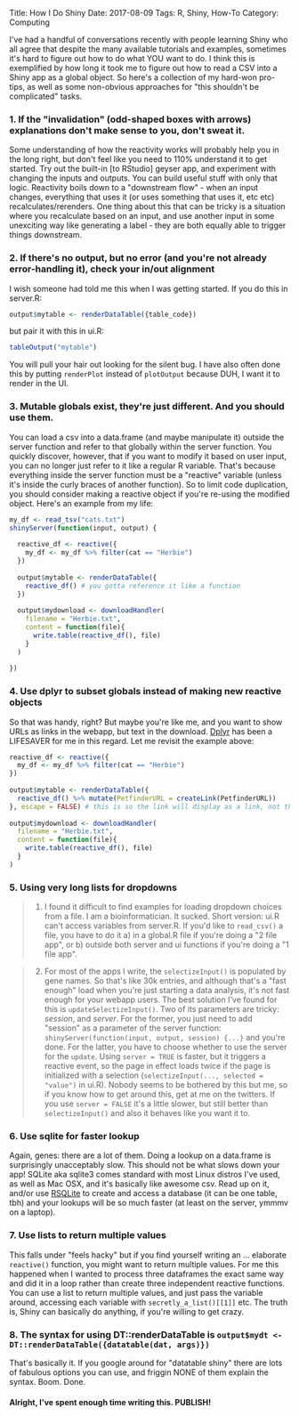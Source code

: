 Title: How I Do Shiny
Date: 2017-08-09
Tags: R, Shiny, How-To
Category: Computing

I've had a handful of conversations recently with people learning Shiny who all agree that despite the many available tutorials and examples, sometimes it's hard to figure out how to do what YOU want to do. I think this is exemplified by how long it took me to figure out how to read a CSV into a Shiny app as a global object. So here's a collection of my hard-won pro-tips, as well as some non-obvious approaches for "this shouldn't be complicated" tasks.

### 1. If the "invalidation" (odd-shaped boxes with arrows) explanations don't make sense to you, don't sweat it.

Some understanding of how the reactivity works will probably help you in the long right, but don't feel like you need to 110% understand it to get started. Try out the built-in [to RStudio] geyser app, and experiment with changing the inputs and outputs. You can build useful stuff with only that logic. Reactivity boils down to a "downstream flow" - when an input changes, everything that uses it (or uses something that uses it, etc etc) recalculates/rerenders. One thing about this that can be tricky is a situation where you recalculate based on an input, and use another input in some unexciting way like generating a label - they are both equally able to trigger things downstream.

### 2. If there's no output, but no error (and you're not already error-handling it), check your in/out alignment

I wish someone had told me this when I was getting started. If you do this in server.R:
```r
output$mytable <- renderDataTable({table_code})
```

but pair it with this in ui.R:
```r
tableOutput("mytable")
```

You will pull your hair out looking for the silent bug. I have also often done this by putting `renderPlot` instead of `plotOutput` because DUH, I want it to render in the UI.

### 3. Mutable globals exist, they're just different. And you should use them.

You can load a csv into a data.frame (and maybe manipulate it) outside the server function and refer to that globally within the server function. You quickly discover, however, that if you want to modify it based on user input, you can no longer just refer to it like a regular R variable. That's because everything inside the server function must be a "reactive" variable (unless it's inside the curly braces of another function). So to limit code duplication, you should consider making a reactive object if you're re-using the modified object. Here's an example from my life:
```r
my_df <- read_tsv("cats.txt")
shinyServer(function(input, output) {
  
  reactive_df <- reactive({
    my_df <- my_df %>% filter(cat == "Herbie")
  })
  
  output$mytable <- renderDataTable({
    reactive_df() # you gotta reference it like a function
  })
  
  output$mydownload <- downloadHandler(
    filename = "Herbie.txt",
    content = function(file){
      write.table(reactive_df(), file)
    }
  )
  
})
```

### 4. Use dplyr to subset globals instead of making new reactive objects

So that was handy, right? But maybe you're like me, and you want to show URLs as links in the webapp, but text in the download. [Dplyr](https://cran.r-project.org/web/packages/dplyr/index.html) has been a LIFESAVER for me in this regard. Let me revisit the example above:
```r
reactive_df <- reactive({
  my_df <- my_df %>% filter(cat == "Herbie")
})
  
output$mytable <- renderDataTable({
  reactive_df() %>% mutate(PetfinderURL = createLink(PetfinderURL)) 
}, escape = FALSE) # this is so the link will display as a link, not the HTML
  
output$mydownload <- downloadHandler(
  filename = "Herbie.txt",
  content = function(file){
    write.table(reactive_df(), file)
  }
)
```

### 5. Using very long lists for dropdowns

> 1) I found it difficult to find examples for loading dropdown choices from a file. I am a bioinformatician. It sucked. Short version: ui.R can't access variables from server.R. If you'd like to `read_csv()` a file, you have to do it a) in a global.R file if you're doing a "2 file app", or b) outside both server and ui functions if you're doing a "1 file app".

> 2) For most of the apps I write, the `selectizeInput()` is populated by gene names. So that's like 30k entries, and although that's a "fast enough" load when you're just starting a data analysis, it's not fast enough for your webapp users. The best solution I've found for this is `updateSelectizeInput()`. Two of its parameters are tricky: _session_, and _server_. For the former, you just need to add "session" as a parameter of the server function: `shinyServer(function(input, output, session) {...}` and you're done. For the latter, you have to choose whether to use the server for the `update`. Using `server = TRUE` is faster, but it triggers a reactive event, so the page in effect loads twice if the page is initialized with a selection (`selectizeInput(..., selected = "value")` in ui.R). Nobody seems to be bothered by this but me, so if you know how to get around this, get at me on the twitters. If you use `server = FALSE` it's a little slower, but still better than `selectizeInput()` and also it behaves like you want it to. 

### 6. Use sqlite for faster lookup

Again, genes: there are a lot of them. Doing a lookup on a data.frame is surprisingly unacceptably slow. This should not be what slows down your app! SQLite aka sqlite3 comes standard with most Linux distros I've used, as well as Mac OSX, and it's basically like awesome csv. Read up on it, and/or use [RSQLite](https://cran.r-project.org/web/packages/RSQLite/index.html) to create and access a database (it can be one table, tbh) and your lookups will be so much faster (at least on the server, ymmmv on a laptop).

### 7. Use lists to return multiple values

This falls under "feels hacky" but if you find yourself writing an ... elaborate `reactive()` function, you might want to return multiple values. For me this happened when I wanted to process three dataframes the exact same way and did it in a loop rather than create three independent reactive functions. You can use a list to return multiple values, and just pass the variable around, accessing each variable with `secretly_a_list()[[1]]` etc. The truth is, Shiny can basically do anything, if you're willing to get crazy.

### 8. The syntax for using DT::renderDataTable is `output$mydt <- DT::renderDataTable({datatable(dat, args)})`

That's basically it. If you google around for "datatable shiny" there are lots of fabulous options you can use, and friggin NONE of them explain the syntax. Boom. Done.

#### Alright, I've spent enough time writing this. PUBLISH!
